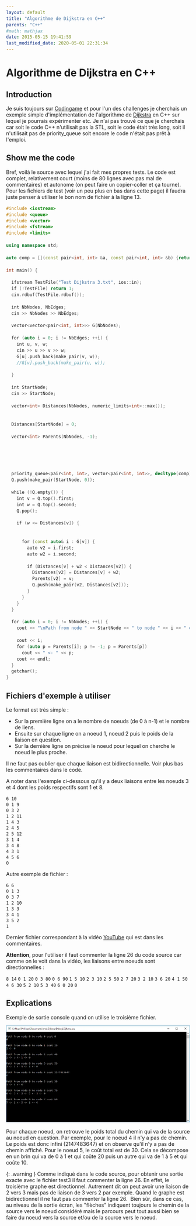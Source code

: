 ```yaml
---
layout: default
title: "Algorithme de Dijkstra en C++"
parents: "C++"
#math: mathjax
date: 2015-05-15 19:41:59
last_modified_date: 2020-05-01 22:31:34
---
```


# Algorithme de Dijkstra en C++

## Introduction

Je suis toujours sur [Codingame](https://www.codingame.com) et pour l'un des challenges je cherchais un exemple simple d'implémentation de l'algorithme de [Dijkstra](http://fr.wikipedia.org/wiki/Algorithme_de_Dijkstra) en C++ sur lequel je pourrais expérimenter etc. Je n'ai pas trouvé ce que je cherchais car soit le code C++ n'utilisait pas la STL, soit le code était très long, soit il n'utilisait pas de priority_queue soit encore le code n'était pas prêt à l'emploi.

## Show me the code

Bref, voilà le source avec lequel j'ai fait mes propres tests. Le code est complet, relativement court (moins de 80 lignes avec pas mal de commentaires) et autonome (on peut faire un copier-coller et ça tourne). Pour les fichiers de test (voir un peu plus en bas dans cette page) il faudra juste penser à utiliser le bon nom de fichier à la ligne 13.

```cpp
#include <iostream>
#include <queue>
#include <vector>
#include <fstream>
#include <limits>

using namespace std;

auto comp = [](const pair<int, int> &a, const pair<int, int> &b) {return a.second > b.second; };

int main() {

  ifstream TestFile("Test Dijkstra 3.txt", ios::in);                            // open the test file
  if (!TestFile) return 1;
  cin.rdbuf(TestFile.rdbuf());

  int NbNodes, NbEdges;
  cin >> NbNodes >> NbEdges;

  vector<vector<pair<int, int>>> G(NbNodes);                                    // The graph is a vector with NbNodes nodes.
                                                                                // Each node is connected to others nodes via weighted edges. This information is stored in a vector of pair
  for (auto i = 0; i != NbEdges; ++i) {
    int u, v, w;
    cin >> u >> v >> w;
    G[u].push_back(make_pair(v, w));                                            // Each pair contains : first=index of the node connected to u, second=weight/distance/codst of the path from v to u
    //G[v].push_back(make_pair(u, w));                                          // Comment this line if the graph use directed edges.
                                                                                // With undirected edges, create link from v to u and u to v. Both with weight w
  }

  int StartNode;
  cin >> StartNode;

  vector<int> Distances(NbNodes, numeric_limits<int>::max());                   // Distances is a vector of NbNodes cells. All cells are initialized with max()
                                                                                // Distances[i] is the distance from StartNode to node whose index is i

  Distances[StartNode] = 0;                                                     // Distance to StartNode is initialized to 0

  vector<int> Parents(NbNodes, -1);                                             // Parents is a vector of NbNodes cells. All cells are initialized with -1

                                                                                // Priority queue storing pairs and using a specific comparator function
                                                                                // Because of the comparator we need to specify the 3 parameters
                                                                                // The comparator make sure that the closest node is always on top of the queue
                                                                                // Each pair is made of : index of the node and the distance to StartNode
  priority_queue<pair<int, int>, vector<pair<int, int>>, decltype(comp)> Q(comp);
  Q.push(make_pair(StartNode, 0));                                              // Initialize the priority queue with StartNode

  while (!Q.empty()) {                                                          // Dijkstra
    int v = Q.top().first;                                                      // get the index of the nearest node
    int w = Q.top().second;                                                     // get the weight/cost/distance
    Q.pop();

    if (w <= Distances[v]) {                                                    // Pay attention to this test.
                                                                                // It can be removed, however, it avoid duplicated work

      for (const auto& i : G[v]) {                                              // v is the index of the nearest node
        auto v2 = i.first;                                                      // For each node connected to node v
        auto w2 = i.second;

        if (Distances[v] + w2 < Distances[v2]) {                                // If distance from StartNode to v2 thru v is shorter then the current distance from StartNode to v2
          Distances[v2] = Distances[v] + w2;                                    // then update the distance from StartNode to v2 and parent[v2]
          Parents[v2] = v;                                                      // https://www.youtube.com/watch?v=8Ls1RqHCOPw
          Q.push(make_pair(v2, Distances[v2]));
        }
      }
    }
  }

  for (auto i = 0; i != NbNodes; ++i) {                                          // display the results
    cout << "\nPath from node " << StartNode << " to node " << i << " cost " << Distances[i] << endl;

    cout << i;
    for (auto p = Parents[i]; p != -1; p = Parents[p])
      cout << " <- " << p;                                                      // when links are not bi directional the output is accurate when using <- instead of ->
    cout << endl;                                                               // otherwise it make no difference
  }
  getchar();
}
```

## Fichiers d'exemple à utiliser

Le format est très simple :

* Sur la première ligne on a le nombre de noeuds (de 0 à n-1) et le nombre de liens.
* Ensuite sur chaque ligne on a noeud 1, noeud 2 puis le poids de la liaison en question.
* Sur la dernière ligne on précise le noeud pour lequel on cherche le noeud le plus proche.

Il ne faut pas oublier que chaque liaison est bidirectionnelle. Voir plus bas les commentaires dans le code.

A noter dans l'exemple ci-dessous qu'il y a deux liaisons entre les noeuds 3 et 4 dont les poids respectifs sont 1 et 8.

```
6 10
0 1 9
0 3 2
1 2 11
1 4 3
2 4 5
2 5 12
3 1 4
3 4 8
4 3 1
4 5 6
0
```

Autre exemple de fichier :

```
6 6
0 1 3
0 3 7
1 2 10
1 3 3
3 4 1
3 5 2
1
```

Dernier fichier correspondant à la vidéo [YouTube](https://www.youtube.com/watch?v=8Ls1RqHCOPw) qui est dans les commentaires. 

**Attention**, pour l'utiliser il faut commenter la ligne 26 du code source car comme on le voit dans la vidéo, les liaisons entre noeuds sont directionnelles :

`8 14`
`0 1 20`
`0 3 80`
`0 6 90`
`1 5 10`
`2 3 10`
`2 5 50`
`2 7 20`
`3 2 10`
`3 6 20`
`4 1 50`
`4 6 30`
`5 2 10`
`5 3 40`
`6 0 20`
`0`

## Explications

Exemple de sortie console quand on utilise le troisième fichier.

<div align="center">
<img src="./assets/im2.webp" alt="" width="900" loading="lazy"/>
</div>


Pour chaque noeud, on retrouve le poids total du chemin qui va de la source au noeud en question. Par exemple, pour le noeud 4 il n'y a pas de chemin. Le poids est donc infini (2147483647) et on observe qu'il n'y a pas de chemin affiché. Pour le noeud 5, le coût total est de 30. Cela se décompose en un brin qui va de 0 à 1 et qui coûte 20 puis un autre qui va de 1 à 5 et qui coûte 10.

{: .warning } 
Comme indiqué dans le code source, pour obtenir une sortie exacte avec le fichier test3 il faut commenter la ligne 26. En effet, le troisième graphe est directionnel. Autrement dit on peut avoir une liaison de 2 vers 3 mais pas de liaison de 3 vers 2 par exemple. Quand le graphe est bidirectionnel il ne faut pas commenter la ligne 26.  Bien sûr, dans ce cas, au niveau de la sortie écran, les "flèches" indiquent toujours le chemin de la source vers le noeud considéré mais le parcours peut tout aussi bien se faire du noeud vers la source et/ou de la source vers le noeud.

